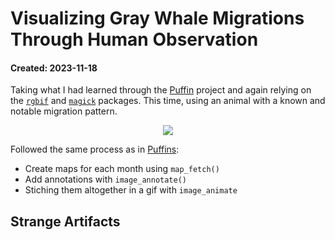 # Visualizing Gray Whale Migrations Through Human Observation
#### Created: 2023-11-18

Taking what I had learned through the [Puffin](/puffins) project and again relying on the [`rgbif`](https://github.com/ropensci/rgbif) and [`magick`](https://cran.r-project.org/web/packages/magick/vignettes/intro.html) packages. This time, using an animal with a known and notable migration pattern.

<p align = "center">
  <img src = "./graywhale">
</p>

Followed the same process as in [Puffins](/puffins): 
* Create maps for each month using `map_fetch()`
* Add annotations with `image_annotate()`
* Stiching them altogether in a gif with `image_animate`

## Strange Artifacts
